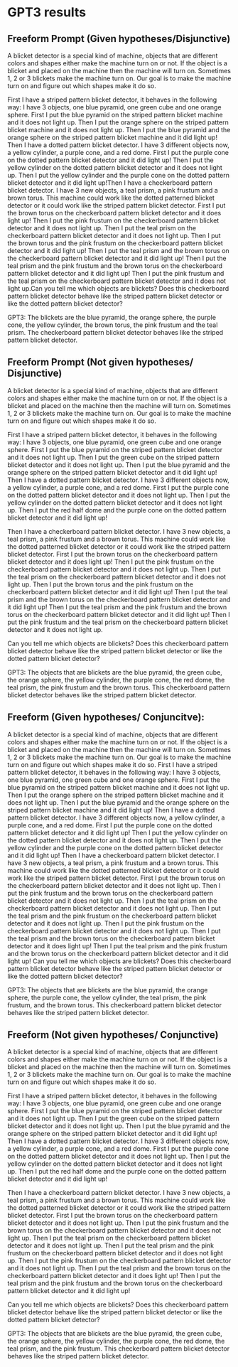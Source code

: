 # GPT3 results 

## Freeform Prompt (Given hypotheses/Disjunctive) 

 
A blicket detector is a special kind of machine, objects that are different colors and shapes either make the machine turn on or not. If the object is a blicket and placed on the machine then the machine will turn on. Sometimes 1, 2 or 3 blickets make the machine turn on. Our goal is to make the machine turn on and figure out which shapes make it do so. 

First I have a striped pattern blicket detector, it behaves in the following way: I have 3 objects, one blue pyramid, one green cube and one orange sphere. First I put the blue pyramid on the striped pattern blicket machine and it does not light up. Then I put the orange sphere on the striped pattern blicket machine and it does not light up. Then I put the blue pyramid and the orange sphere on the striped pattern blicket machine and it did light up! Then I have a dotted pattern blicket detector. I have 3 different objects now, a yellow cylinder, a purple cone, and a red dome. First I put the purple cone on the dotted pattern blicket detector and it did light up! Then I put the yellow cylinder on the dotted pattern blicket detector and it does not light up. Then I put the yellow cylinder and the purple cone on the dotted pattern blicket detector and it did light up!Then I have a checkerboard pattern blicket detector. I have 3 new objects, a teal prism, a pink frustum and a brown torus. This machine could work like the dotted patterned blicket detector or it could work like the striped pattern blicket detector. First I put the brown torus on the checkerboard pattern blicket detector and it does light up! Then I put the pink frustum on the checkerboard pattern blicket detector and it does not light up. Then I put the teal prism on the checkerboard pattern blicket detector and it does not light up. Then I put the brown torus and the pink frustum on the checkerboard pattern blicket detector and it did light up! Then I put the teal prism and the brown torus on the checkerboard pattern blicket detector and it did light up! Then I put the teal prism and the pink frustum and the brown torus on the checkerboard pattern blicket detector and it did light up! Then I put the pink frustum and the teal prism on the checkerboard pattern blicket detector and it does not light up.Can you tell me which objects are blickets? Does this checkerboard pattern blicket detector behave like the striped pattern blicket detector or like the dotted pattern blicket detector? 


GPT3: The blickets are the blue pyramid, the orange sphere, the purple cone, the yellow cylinder, the brown torus, the pink frustum and the teal prism. The checkerboard pattern blicket detector behaves like the striped pattern blicket detector. 

 
## Freeform Prompt (Not given hypotheses/ Disjunctive)  


A blicket detector is a special kind of machine, objects that are different colors and shapes either make the machine turn on or not. If the object is a blicket and placed on the machine then the machine will turn on. Sometimes 1, 2 or 3 blickets make the machine turn on. Our goal is to make the machine turn on and figure out which shapes make it do so. 

First I have a striped pattern blicket detector, it behaves in the following way: I have 3 objects, one blue pyramid, one green cube and one orange sphere. First I put the blue pyramid on the striped pattern blicket detector and it does not light up. Then I put the green cube on the striped pattern blicket detector and it does not light up. Then I put the blue pyramid and the orange sphere on the striped pattern blicket detector and it did light up! Then I have a dotted pattern blicket detector. I have 3 different objects now, a yellow cylinder, a purple cone, and a red dome. First I put the purple cone on the dotted pattern blicket detector and it does not light up. Then I put the yellow cylinder on the dotted pattern blicket detector and it does not light up. Then I put the red half dome and the purple cone on the dotted pattern blicket detector and it did light up! 

Then I have a checkerboard pattern blicket detector. I have 3 new objects, a teal prism, a pink frustum and a brown torus. This machine could work like the dotted patterned blicket detector or it could work like the striped pattern blicket detector. First I put the brown torus on the checkerboard pattern blicket detector and it does light up! Then I put the pink frustum on the checkerboard pattern blicket detector and it does not light up. Then I put the teal prism on the checkerboard pattern blicket detector and it does not light up. Then I put the brown torus and the pink frustum on the checkerboard pattern blicket detector and it did light up! Then I put the teal prism and the brown torus on the checkerboard pattern blicket detector and it did light up! Then I put the teal prism and the pink frustum and the brown torus on the checkerboard pattern blicket detector and it did light up! Then I put the pink frustum and the teal prism on the checkerboard pattern blicket detector and it does not light up. 

Can you tell me which objects are blickets? Does this checkerboard pattern blicket detector behave like the striped pattern blicket detector or like the dotted pattern blicket detector? 

GPT3: The objects that are blickets are the blue pyramid, the green cube, the orange sphere, the yellow cylinder, the purple cone, the red dome, the teal prism, the pink frustum and the brown torus. This checkerboard pattern blicket detector behaves like the striped pattern blicket detector. 

 
## Freeform (Given hypotheses/ Conjuncitve): 

A blicket detector is a special kind of machine, objects that are different colors and shapes either make the machine turn on or not. If the object is a blicket and placed on the machine then the machine will turn on. Sometimes 1, 2 or 3 blickets make the machine turn on. Our goal is to make the machine turn on and figure out which shapes make it do so. First I have a striped pattern blicket detector, it behaves in the following way: I have 3 objects, one blue pyramid, one green cube and one orange sphere. First I put the blue pyramid on the striped pattern blicket machine and it does not light up. Then I put the orange sphere on the striped pattern blicket machine and it does not light up. Then I put the blue pyramid and the orange sphere on the striped pattern blicket machine and it did light up! Then I have a dotted pattern blicket detector. I have 3 different objects now, a yellow cylinder, a purple cone, and a red dome. First I put the purple cone on the dotted pattern blicket detector and it did light up! Then I put the yellow cylinder on the dotted pattern blicket detector and it does not light up. Then I put the yellow cylinder and the purple cone on the dotted pattern blicket detector and it did light up! Then I have a checkerboard pattern blicket detector. I have 3 new objects, a teal prism, a pink frustum and a brown torus. This machine could work like the dotted patterned blicket detector or it could work like the striped pattern blicket detector. First I put the brown torus on the checkerboard pattern blicket detector and it does not light up. Then I put the pink frustum and the brown torus on the checkerboard pattern blicket detector and it does not light up. Then I put the teal prism on the checkerboard pattern blicket detector and it does not light up. Then I put the teal prism and the pink frustum on the checkerboard pattern blicket detector and it does not light up. Then I put the pink frustum on the checkerboard pattern blicket detector and it does not light up. Then I put the teal prism and the brown torus on the checkerboard pattern blicket detector and it does light up! Then I put the teal prism and the pink frustum and the brown torus on the checkerboard pattern blicket detector and it did light up! Can you tell me which objects are blickets? Does this checkerboard pattern blicket detector behave like the striped pattern blicket detector or like the dotted pattern blicket detector?  

GPT3: The objects that are blickets are the blue pyramid, the orange sphere, the purple cone, the yellow cylinder, the teal prism, the pink frustum, and the brown torus. This checkerboard pattern blicket detector behaves like the striped pattern blicket detector. 

 
## Freeform (Not given hypotheses/ Conjunctive) 
 

A blicket detector is a special kind of machine, objects that are different colors and shapes either make the machine turn on or not. If the object is a blicket and placed on the machine then the machine will turn on. Sometimes 1, 2 or 3 blickets make the machine turn on. Our goal is to make the machine turn on and figure out which shapes make it do so. 

First I have a striped pattern blicket detector, it behaves in the following way: I have 3 objects, one blue pyramid, one green cube and one orange sphere. First I put the blue pyramid on the striped pattern blicket detector and it does not light up. Then I put the green cube on the striped pattern blicket detector and it does not light up. Then I put the blue pyramid and the orange sphere on the striped pattern blicket detector and it did light up! Then I have a dotted pattern blicket detector. I have 3 different objects now, a yellow cylinder, a purple cone, and a red dome. First I put the purple cone on the dotted pattern blicket detector and it does not light up. Then I put the yellow cylinder on the dotted pattern blicket detector and it does not light up. Then I put the red half dome and the purple cone on the dotted pattern blicket detector and it did light up! 

Then I have a checkerboard pattern blicket detector. I have 3 new objects, a teal prism, a pink frustum and a brown torus. This machine could work like the dotted patterned blicket detector or it could work like the striped pattern blicket detector. First I put the brown torus on the checkerboard pattern blicket detector and it does not light up. Then I put the pink frustum and the brown torus on the checkerboard pattern blicket detector and it does not light up. Then I put the teal prism on the checkerboard pattern blicket detector and it does not light up. Then I put the teal prism and the pink frustum on the checkerboard pattern blicket detector and it does not light up. Then I put the pink frustum on the checkerboard pattern blicket detector and it does not light up. Then I put the teal prism and the brown torus on the checkerboard pattern blicket detector and it does light up! Then I put the teal prism and the pink frustum and the brown torus on the checkerboard pattern blicket detector and it did light up! 

Can you tell me which objects are blickets? Does this checkerboard pattern blicket detector behave like the striped pattern blicket detector or like the dotted pattern blicket detector? 

 
GPT3: The objects that are blickets are the blue pyramid, the green cube, the orange sphere, the yellow cylinder, the purple cone, the red dome, the teal prism, and the pink frustum. This checkerboard pattern blicket detector behaves like the striped pattern blicket detector. 

 
